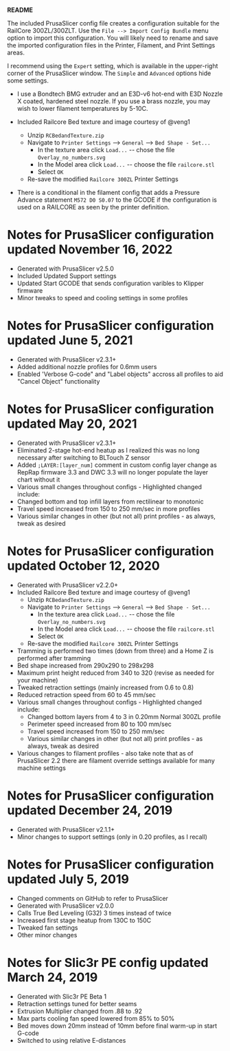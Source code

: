 **README**

The included PrusaSlicer config file creates a configuration suitable for the RailCore 300ZL/300ZLT.  Use the `File --> Import Config Bundle` menu option to import this configuration.  You will likely need to rename and save the imported configuration files in the Printer, Filament, and Print Settings areas.

I recommend using the `Expert` setting, which is available in the upper-right corner of the PrusaSlicer window.  The `Simple` and `Advanced` options hide some settings.  

- I use a Bondtech BMG extruder and an E3D-v6 hot-end with E3D Nozzle X coated, hardened steel nozzle.  If you use a brass nozzle, you may wish to lower filament temperatures by 5-10C.
- Included Railcore Bed texture and image courtesy of @veng1
  * Unzip `RCBedandTexture.zip`
  * Navigate to `Printer Settings` --> `General` --> `Bed Shape - Set...`
    * In the texture area click `Load...` -- chose the file `Overlay_no_numbers.svg`
    * In the Model area click `Load...` -- choose the file `railcore.stl`
    * Select `OK`
  * Re-save the modified `Railcore 300ZL` Printer Settings

- There is a conditional in the filament config that adds a Pressure Advance statement `M572 D0 S0.07` to the GCODE if the configuration is used on a RAILCORE as seen by the printer definition.

# Notes for PrusaSlicer configuration updated November 16, 2022

* Generated with PrusaSlicer v2.5.0
* Included Updated Support settings
* Updated Start GCODE that sends configuration varibles to Klipper firmware
* Minor tweaks to speed and cooling settings in some profiles

# Notes for PrusaSlicer configuration updated June 5, 2021

* Generated with PrusaSlicer v2.3.1+
* Added additional nozzle profiles for 0.6mm users
* Enabled 'Verbose G-code" and "Label objects" accross all profiles to aid "Cancel Object" functionality

# Notes for PrusaSlicer configuration updated May 20, 2021

* Generated with PrusaSlicer v2.3.1+
* Eliminated 2-stage hot-end heatup as I realized this was no long necessary after switching to BLTouch Z sensor
* Added `;LAYER:[layer_num]` comment in custom config layer change as RepRap firmware 3.3 and DWC 3.3 will no longer populate the layer chart without it
*  Various small changes throughout configs - Highlighted changed include:
  * Changed bottom and top infill layers from rectilinear to monotonic
  * Travel speed increased from 150 to 250 mm/sec in more profiles
  * Various similar changes in other (but not all) print profiles - as always, tweak as desired

# Notes for PrusaSlicer configuration updated October 12, 2020

* Generated with PrusaSlicer v2.2.0+
* Included Railcore Bed texture and image courtesy of @veng1
  * Unzip `RCBedandTexture.zip`
  * Navigate to `Printer Settings` --> `General` --> `Bed Shape - Set...`
    * In the texture area click `Load...` -- chose the file `Overlay_no_numbers.svg`
    * In the Model area click `Load...` -- choose the file `railcore.stl`
    * Select `OK`
  * Re-save the modified `Railcore 300ZL` Printer Settings
* Tramming is performed two times (down from three) and a Home Z is performed after tramming
* Bed shape increased from 290x290 to 298x298
* Maximum print height reduced from 340 to 320 (revise as needed for your machine)
* Tweaked retraction settings (mainly increased from 0.6 to 0.8)
* Reduced retraction speed from 60 to 45 mm/sec
* Various small changes throughout configs - Highlighted changed include:
  * Changed bottom layers from 4 to 3 in 0.20mm Normal 300ZL profile
  * Perimeter speed increased from 80 to 100 mm/sec
  * Travel speed increased from 150 to 250 mm/sec
  * Various similar changes in other (but not all) print profiles - as always, tweak as desired
* Various changes to filament profiles - also take note that as of PrusaSlicer 2.2 there are filament override settings available for many machine settings

# Notes for PrusaSlicer configuration updated December 24, 2019

* Generated with PrusaSlicer v2.1.1+
* Minor changes to support settings (only in 0.20 profiles, as I recall)


# Notes for PrusaSlicer configuration updated July 5, 2019

* Changed comments on GitHub to refer to PrusaSlicer
* Generated with PrusaSlicer v2.0.0
* Calls True Bed Leveling (G32) 3 times instead of twice
* Increased first stage heatup from 130C to 150C
* Tweaked fan settings
* Other minor changes


# Notes for Slic3r PE config updated March 24, 2019

* Generated with Slic3r PE Beta 1
* Retraction settings tuned for better seams
* Extrusion Multiplier changed from .88 to .92
* Max parts cooling fan speed lowered from 85% to 50%
* Bed moves down 20mm instead of 10mm before final warm-up in start G-code
* Switched to using relative E-distances
